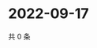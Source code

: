 # 2022-09-17

共 0 条

<!-- BEGIN WEIBO -->
<!-- 最后更新时间 Sat Sep 17 2022 14:22:26 GMT+0800 (China Standard Time) -->

<!-- END WEIBO -->
